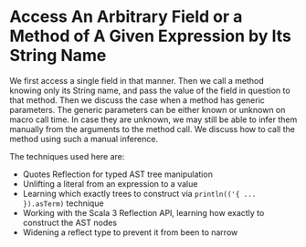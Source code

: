 # Access An Arbitrary Field or a Method of A Given Expression by Its String Name

We first access a single field in that manner. Then we call a method knowing only its String name,
and pass the value of the field in question to that method. Then we discuss the case when a method
has generic parameters. The generic parameters can be either known or unknown on macro call time. In
case they are unknown, we may still be able to infer them manually from the arguments to the method
call. We discuss how to call the method using such a manual inference.

The techniques used here are:

- Quotes Reflection for typed AST tree manipulation
- Unlifting a literal from an expression to a value
- Learning which exactly trees to construct via `println(('{ ... }).asTerm)` technique
- Working with the Scala 3 Reflection API, learning how exactly to construct the AST nodes
- Widening a reflect type to prevent it from been to narrow
